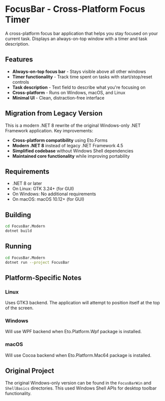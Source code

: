 # FocusBar - Cross-Platform Focus Timer

A cross-platform focus bar application that helps you stay focused on your current task. Displays an always-on-top window with a timer and task description.

## Features

- **Always-on-top focus bar** - Stays visible above all other windows
- **Timer functionality** - Track time spent on tasks with start/stop/reset controls
- **Task description** - Text field to describe what you're focusing on
- **Cross-platform** - Runs on Windows, macOS, and Linux
- **Minimal UI** - Clean, distraction-free interface

## Migration from Legacy Version

This is a modern .NET 8 rewrite of the original Windows-only .NET Framework application. Key improvements:

- **Cross-platform compatibility** using Eto.Forms
- **Modern .NET 8** instead of legacy .NET Framework 4.5
- **Simplified codebase** without Windows Shell dependencies
- **Maintained core functionality** while improving portability

## Requirements

- .NET 8 or later
- On Linux: GTK 3.24+ (for GUI)
- On Windows: No additional requirements
- On macOS: macOS 10.12+ (for GUI)

## Building

```bash
cd FocusBar.Modern
dotnet build
```

## Running

```bash
cd FocusBar.Modern
dotnet run --project FocusBar
```

## Platform-Specific Notes

### Linux
Uses GTK3 backend. The application will attempt to position itself at the top of the screen.

### Windows
Will use WPF backend when Eto.Platform.Wpf package is installed.

### macOS
Will use Cocoa backend when Eto.Platform.Mac64 package is installed.

## Original Project

The original Windows-only version can be found in the `FocusBarWin` and `ShellBasics` directories. This used Windows Shell APIs for desktop toolbar functionality.